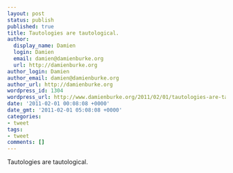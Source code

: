 ```yaml
---
layout: post
status: publish
published: true
title: Tautologies are tautological.
author:
  display_name: Damien
  login: Damien
  email: damien@damienburke.org
  url: http://damienburke.org
author_login: Damien
author_email: damien@damienburke.org
author_url: http://damienburke.org
wordpress_id: 1304
wordpress_url: http://www.damienburke.org/2011/02/01/tautologies-are-tautological/
date: '2011-02-01 00:08:08 +0000'
date_gmt: '2011-02-01 05:08:08 +0000'
categories:
- tweet
tags:
- tweet
comments: []
---
```

<p>Tautologies are tautological.</p>
